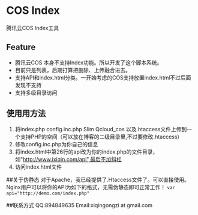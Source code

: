 # COS Index
腾讯云COS Index工具

## Feature
 - 腾讯云COS 本身不支持Index功能。所以开发了这个脚本系统。
 - 目前只是列表，后期打算把删除、上传融合进去。
 - 支持API和index.html分类。一开始考虑的COS支持放置index.html不过后面发现不支持
 - 支持多级目录访问


## 使用用方法
1. 将index.php config.inc.php Slim Qcloud_cos 以及.htaccess文件上传到一个支持PHP的空间（可以放在博客的二级目录里,不过要修改.htaccess）
2. 修改config.inc.php为你自己的信息
3. 将index.html中第26行的api改为你的index.php的文件目录，如"http://www.ixiqin.com/api",最后不加斜杠
4. 访问index.html文件
 
##关于伪静态
对于Apache，我已经提供了.Htaccess文件了。可以直接使用。
Nginx用户可以将你的API为如下的格式，无需伪静态即可正常工作！
`var	api="http://demo.com/index.php"`

##联系方式
QQ:894849635
Email:xiqingongzi at gmail.com
